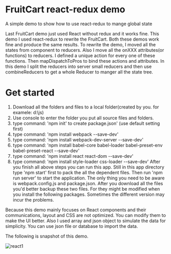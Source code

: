 # FruitCart react-redux demo
A simple demo to show how to use react-redux to mange global state

Last FruitCart demo just used React without redux and it works fine.
This demo I used react-redux to rewrite the FruitCart. Both these demos work fine and produce the same results. 
To rewrite the demo, I moved all the states from component to reducers. Also I move all the onXXX attributes(or functions) to reducers. I defined a unique action for every one of these functions. Then mapDispatchToPros to bind these actions and attributes. In this demo I split the reducers into server small reducers and then use combineReducers to get a whole Reducer to manger all the state tree.  


# Get started

1. Download all the folders and files to a local folder(created by you. for examele: d:\js)
2. Use console to enter the folder you put all source files and folders.
3. type command: 'npm init' to create package.json' (use default setting first)
4. type command: 'npm install webpack --save-dev'
5. type command: 'npm install webpack-dev-server --save-dev'
6. type command: 'npm install babel-core babel-loader babel-preset-env babel-preset-react --save-dev'
7. type command: 'npm install react react-dom --save-dev'
8. type command: 'npm install style-loader css-loader --save-dev'
After you finish all above steps you can run this app. Still in this app directory type 'npm start' first to pack the all the dependent files. Then run 'npm run server' to start the application. The only thing you need to be aware is webpack.config.js and package.json. After you download all the files you'd better backup these two files. For they might be modified when you install the following packages. Sometimes the different version may incur the problems.

Because this demo mainly focuses on React components and their communications, layout and CSS are not optimized. You can modify them to make the UI better. Also I used array and json object to simulate the data for simplicity. You can use json file or database to import the data.

The following is snapshot of this demo. 

![react1](https://user-images.githubusercontent.com/31294078/35784409-1bcd1474-0a7c-11e8-99f8-8a0c41de9c0f.jpg)
